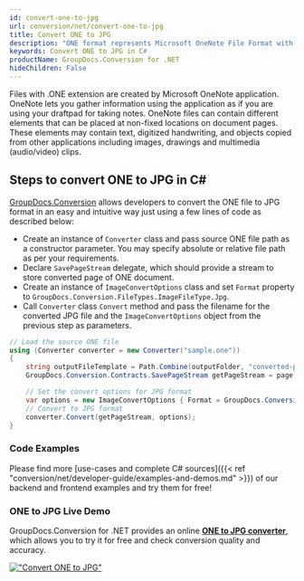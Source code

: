 ```yaml
---
id: convert-one-to-jpg
url: conversion/net/convert-one-to-jpg
title: Convert ONE to JPG
description: "ONE format represents Microsoft OneNote File Format with .one extension. Learn how to convert ONE to JPG file programmatically in C# language using GroupDocs.Conversion for .NET library."
keywords: Convert ONE to JPG in C#
productName: GroupDocs.Conversion for .NET
hideChildren: False
---
```


Files with .ONE extension are created by Microsoft OneNote application. OneNote lets you gather information using the application as if you are using your draftpad for taking notes. OneNote files can contain different elements that can be placed at non-fixed locations on document pages. These elements may contain text, digitized handwriting, and objects copied from other applications including images, drawings and multimedia (audio/video) clips.

## Steps to convert ONE to JPG in C#

[GroupDocs.Conversion](https://products.groupdocs.com/conversion/net) allows developers to convert the ONE file to JPG format in an easy and intuitive way just using a few lines of code as described below:

* Create an instance of `Converter` class and pass source ONE file path as a constructor parameter. You may specify absolute or relative file path as per your requirements. 
* Declare `SavePageStream` delegate, which should provide a stream to store converted page of ONE document.
* Create an instance of `ImageConvertOptions` class and set `Format` property to `GroupDocs.Conversion.FileTypes.ImageFileType.Jpg`.
* Call `Converter` class `Convert` method and pass the filename for the converted JPG file and the `ImageConvertOptions` object from the previous step as parameters.

```csharp
// Load the source ONE file
using (Converter converter = new Converter("sample.one"))
{
    string outputFileTemplate = Path.Combine(outputFolder, "converted-page-{0}.jpg");
    GroupDocs.Conversion.Contracts.SavePageStream getPageStream = page => new FileStream(string.Format(outputFileTemplate, page), FileMode.Create);

    // Set the convert options for JPG format
    var options = new ImageConvertOptions { Format = GroupDocs.Conversion.FileTypes.ImageFileType.Jpg };   
    // Convert to JPG format
    converter.Convert(getPageStream, options);
}
```

### Code Examples

Please find more [use-cases and complete C# sources]({{< ref "conversion/net/developer-guide/examples-and-demos.md" >}}) of our backend and frontend examples and try them for free!

### ONE to JPG Live Demo

GroupDocs.Conversion for .NET provides an online [**ONE to JPG converter**](https://products.groupdocs.app/conversion/one-to-jpg), which allows you to try it for free and check conversion quality and accuracy.

[!["Convert ONE to JPG"](conversion/net/images/convert-to-jpg/convert-one-to-jpg.png)](https://products.groupdocs.app/conversion/one-to-jpg)